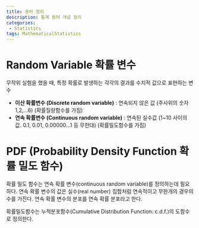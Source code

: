 ```yaml
---
title: 용어 정리
description: 통계 용어 개념 정리
categories:
 - Statistics
tags: MathematicalStatistics 
---
```


# Random Variable 확률 변수
무작위 실험을 했을 때, 특정 확률로 발생하는 각각의 결과를 수치적 값으로 표현하는 변수
- **이산 확률변수 (Discrete random variable)**  : 연속되지 않은 값 (주사위의 숫자 1,2,...6)
  (확률질량함수를 가짐)
- **연속 확률변수 (Continuous random variable)** : 연속된 실수값 (1~10 사이의 값. 0.1, 0.01, 0.00000...1 등 무한대)
  (확률밀도함수를 가짐)

# PDF (Probability Density Function 확률 밀도 함수)

확률 밀도 함수는 연속 확률 변수(continuous random variable)를 정의하는데 필요하다. 연속 확률 변수의 값은 실수(real number) 집합처럼 연속적이고 무한개의 경우의 수를 가진다. 연속 확률 변수의 분포를 연속 확률 분포라고 한다.


확률밀도함수는 누적분포함수(Cumulative Distribution Function: c.d.f.)의 도함수 로 정의한다.